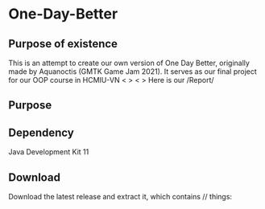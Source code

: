 # One-Day-Better
## Purpose of existence
This is an attempt to create our own version of One Day Better, originally made by Aquanoctis (GMTK Game Jam 2021). It serves as our final project for our OOP course in HCMIU-VN < > < >
Here is our /Report/

## Purpose
## Dependency
Java Development Kit 11
## Download
Download the latest release and extract it, which contains // things:

